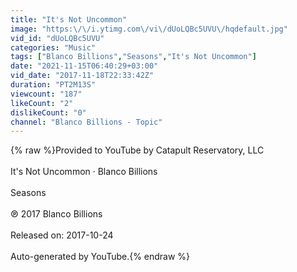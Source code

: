 ```yaml
---
title: "It's Not Uncommon"
image: "https:\/\/i.ytimg.com\/vi\/dUoLQBc5UVU\/hqdefault.jpg"
vid_id: "dUoLQBc5UVU"
categories: "Music"
tags: ["Blanco Billions","Seasons","It's Not Uncommon"]
date: "2021-11-15T06:40:29+03:00"
vid_date: "2017-11-18T22:33:42Z"
duration: "PT2M13S"
viewcount: "187"
likeCount: "2"
dislikeCount: "0"
channel: "Blanco Billions - Topic"
---
```

{% raw %}Provided to YouTube by Catapult Reservatory, LLC<br /><br />It's Not Uncommon · Blanco Billions<br /><br />Seasons<br /><br />℗ 2017 Blanco Billions<br /><br />Released on: 2017-10-24<br /><br />Auto-generated by YouTube.{% endraw %}
